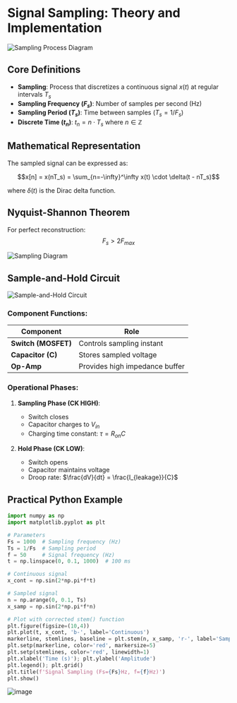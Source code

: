 # Signal Sampling: Theory and Implementation

![Sampling Process Diagram](https://github.com/user-attachments/assets/ceb1e903-8654-46f8-af4c-405f4d03ad73)

## Core Definitions
- **Sampling**: Process that discretizes a continuous signal $x(t)$ at regular intervals $T_s$
- **Sampling Frequency ($F_s$)**: Number of samples per second (Hz)
- **Sampling Period ($T_s$)**: Time between samples ($T_s = 1/F_s$)
- **Discrete Time ($t_n$)**: $t_n = n \cdot T_s$ where $n \in \mathbb{Z}$

## Mathematical Representation
The sampled signal can be expressed as:

$$x[n] = x(nT_s) = \sum_{n=-\infty}^\infty x(t) \cdot \delta(t - nT_s)$$

where $\delta(t)$ is the Dirac delta function.

## Nyquist-Shannon Theorem
For perfect reconstruction:
$$F_s > 2F_{max}$$

![Sampling Diagram](https://github.com/user-attachments/assets/6de6dfde-dd1d-4de7-bef0-d83be1de51f7)

## Sample-and-Hold Circuit
![Sample-and-Hold Circuit](https://github.com/user-attachments/assets/6388e3ad-dd69-4907-acb4-287dedf0b6b2)

### Component Functions:
| Component | Role |
|-----------|------|
| **Switch (MOSFET)** | Controls sampling instant |
| **Capacitor (C)** | Stores sampled voltage |
| **Op-Amp** | Provides high impedance buffer |

### Operational Phases:
1. **Sampling Phase (CK HIGH)**:
   - Switch closes
   - Capacitor charges to $V_{in}$
   - Charging time constant: $\tau = R_{on}C$

2. **Hold Phase (CK LOW)**:
   - Switch opens
   - Capacitor maintains voltage
   - Droop rate: $\frac{dV}{dt} = \frac{I_{leakage}}{C}$

## Practical Python Example
```python
import numpy as np
import matplotlib.pyplot as plt

# Parameters
Fs = 1000  # Sampling frequency (Hz)
Ts = 1/Fs  # Sampling period
f = 50     # Signal frequency (Hz)
t = np.linspace(0, 0.1, 1000)  # 100 ms

# Continuous signal
x_cont = np.sin(2*np.pi*f*t)

# Sampled signal
n = np.arange(0, 0.1, Ts)
x_samp = np.sin(2*np.pi*f*n)

# Plot with corrected stem() function
plt.figure(figsize=(10,4))
plt.plot(t, x_cont, 'b-', label='Continuous')
markerline, stemlines, baseline = plt.stem(n, x_samp, 'r-', label='Samples')
plt.setp(markerline, color='red', markersize=5)
plt.setp(stemlines, color='red', linewidth=1)
plt.xlabel('Time (s)'); plt.ylabel('Amplitude')
plt.legend(); plt.grid()
plt.title(f'Signal Sampling (Fs={Fs}Hz, f={f}Hz)')
plt.show()
```
![image](https://github.com/user-attachments/assets/86c02264-1f8d-4225-acbc-960c1f96ed12)


